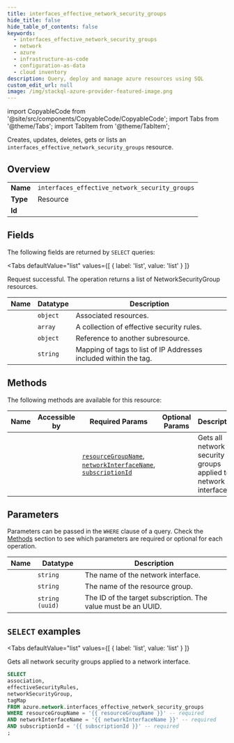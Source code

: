 ```yaml
--- 
title: interfaces_effective_network_security_groups
hide_title: false
hide_table_of_contents: false
keywords:
  - interfaces_effective_network_security_groups
  - network
  - azure
  - infrastructure-as-code
  - configuration-as-data
  - cloud inventory
description: Query, deploy and manage azure resources using SQL
custom_edit_url: null
image: /img/stackql-azure-provider-featured-image.png
---
```


import CopyableCode from '@site/src/components/CopyableCode/CopyableCode';
import Tabs from '@theme/Tabs';
import TabItem from '@theme/TabItem';

Creates, updates, deletes, gets or lists an <code>interfaces_effective_network_security_groups</code> resource.

## Overview
<table><tbody>
<tr><td><b>Name</b></td><td><code>interfaces_effective_network_security_groups</code></td></tr>
<tr><td><b>Type</b></td><td>Resource</td></tr>
<tr><td><b>Id</b></td><td><CopyableCode code="azure.network.interfaces_effective_network_security_groups" /></td></tr>
</tbody></table>

## Fields

The following fields are returned by `SELECT` queries:

<Tabs
    defaultValue="list"
    values={[
        { label: 'list', value: 'list' }
    ]}
>
<TabItem value="list">

Request successful. The operation returns a list of NetworkSecurityGroup resources.

<table>
<thead>
    <tr>
    <th>Name</th>
    <th>Datatype</th>
    <th>Description</th>
    </tr>
</thead>
<tbody>
<tr>
    <td><CopyableCode code="association" /></td>
    <td><code>object</code></td>
    <td>Associated resources.</td>
</tr>
<tr>
    <td><CopyableCode code="effectiveSecurityRules" /></td>
    <td><code>array</code></td>
    <td>A collection of effective security rules.</td>
</tr>
<tr>
    <td><CopyableCode code="networkSecurityGroup" /></td>
    <td><code>object</code></td>
    <td>Reference to another subresource.</td>
</tr>
<tr>
    <td><CopyableCode code="tagMap" /></td>
    <td><code>string</code></td>
    <td>Mapping of tags to list of IP Addresses included within the tag.</td>
</tr>
</tbody>
</table>
</TabItem>
</Tabs>

## Methods

The following methods are available for this resource:

<table>
<thead>
    <tr>
    <th>Name</th>
    <th>Accessible by</th>
    <th>Required Params</th>
    <th>Optional Params</th>
    <th>Description</th>
    </tr>
</thead>
<tbody>
<tr>
    <td><a href="#list"><CopyableCode code="list" /></a></td>
    <td><CopyableCode code="select" /></td>
    <td><a href="#parameter-resourceGroupName"><code>resourceGroupName</code></a>, <a href="#parameter-networkInterfaceName"><code>networkInterfaceName</code></a>, <a href="#parameter-subscriptionId"><code>subscriptionId</code></a></td>
    <td></td>
    <td>Gets all network security groups applied to a network interface.</td>
</tr>
</tbody>
</table>

## Parameters

Parameters can be passed in the `WHERE` clause of a query. Check the [Methods](#methods) section to see which parameters are required or optional for each operation.

<table>
<thead>
    <tr>
    <th>Name</th>
    <th>Datatype</th>
    <th>Description</th>
    </tr>
</thead>
<tbody>
<tr id="parameter-networkInterfaceName">
    <td><CopyableCode code="networkInterfaceName" /></td>
    <td><code>string</code></td>
    <td>The name of the network interface.</td>
</tr>
<tr id="parameter-resourceGroupName">
    <td><CopyableCode code="resourceGroupName" /></td>
    <td><code>string</code></td>
    <td>The name of the resource group.</td>
</tr>
<tr id="parameter-subscriptionId">
    <td><CopyableCode code="subscriptionId" /></td>
    <td><code>string (uuid)</code></td>
    <td>The ID of the target subscription. The value must be an UUID.</td>
</tr>
</tbody>
</table>

## `SELECT` examples

<Tabs
    defaultValue="list"
    values={[
        { label: 'list', value: 'list' }
    ]}
>
<TabItem value="list">

Gets all network security groups applied to a network interface.

```sql
SELECT
association,
effectiveSecurityRules,
networkSecurityGroup,
tagMap
FROM azure.network.interfaces_effective_network_security_groups
WHERE resourceGroupName = '{{ resourceGroupName }}' -- required
AND networkInterfaceName = '{{ networkInterfaceName }}' -- required
AND subscriptionId = '{{ subscriptionId }}' -- required
;
```
</TabItem>
</Tabs>
